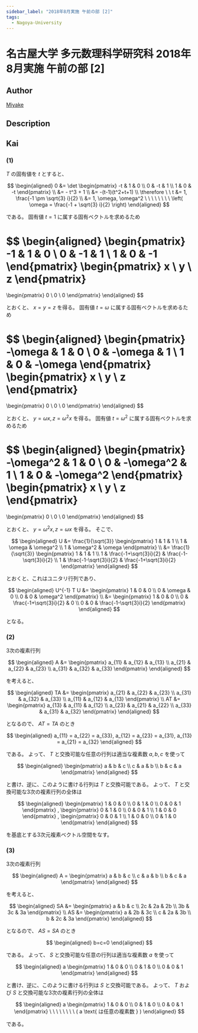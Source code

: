 ```yaml
---
sidebar_label: "2018年8月実施 午前の部 [2]"
tags:
  - Nagoya-University
---
```

# 名古屋大学 多元数理科学研究科 2018年8月実施 午前の部 \[2\]

## **Author**
[Miyake](https://miyake.github.io/exams/index.html)

## **Description**

## **Kai**
### (1)
$T$ の固有値を $t$ とすると、

$$
  \begin{aligned}
  0
  &= \det \begin{pmatrix}
  -t & 1 & 0 \\ 0 & -t & 1 \\ 1 & 0 & -t \end{pmatrix}
  \\
  &= - t^3 + 1
  \\
  &= -(t-1)(t^2+t+1)
  \\
  \therefore \ \ 
  t &= 1, \frac{-1 \pm \sqrt{3} i}{2}
  \\
  &= 1, \omega, \omega^2
  \ \ \ \ \ \ \ \ \left( \omega = \frac{-1 + \sqrt{3} i}{2} \right)
  \end{aligned}
$$

である。
固有値 $t=1$ に属する固有ベクトルを求めるため

$$
  \begin{aligned}
  \begin{pmatrix}
  -1 & 1 & 0 \\ 0 & -1 & 1 \\ 1 & 0 & -1 \end{pmatrix}
  \begin{pmatrix} x \\ y \\ z \end{pmatrix}
  =
  \begin{pmatrix} 0 \\ 0 \\ 0 \end{pmatrix}
  \end{aligned}
$$

とおくと、 $x=y=z$ を得る。
固有値 $t=\omega$ に属する固有ベクトルを求めるため

$$
  \begin{aligned}
  \begin{pmatrix}
  -\omega & 1 & 0 \\ 0 & -\omega & 1 \\ 1 & 0 & -\omega
  \end{pmatrix}
  \begin{pmatrix} x \\ y \\ z \end{pmatrix}
  =
  \begin{pmatrix} 0 \\ 0 \\ 0 \end{pmatrix}
  \end{aligned}
$$

とおくと、 $y = \omega x, z = \omega^2 x$ を得る。
固有値 $t=\omega^2$ に属する固有ベクトルを求めるため

$$
  \begin{aligned}
  \begin{pmatrix}
  -\omega^2 & 1 & 0 \\ 0 & -\omega^2 & 1 \\ 1 & 0 & -\omega^2
  \end{pmatrix}
  \begin{pmatrix} x \\ y \\ z \end{pmatrix}
  =
  \begin{pmatrix} 0 \\ 0 \\ 0 \end{pmatrix}
  \end{aligned}
$$

とおくと、 $y = \omega^2 x, z = \omega x$ を得る。
そこで、

$$
  \begin{aligned}
  U
  &= \frac{1}{\sqrt{3}} \begin{pmatrix}
  1 & 1 & 1 \\ 1 & \omega & \omega^2 \\ 1 & \omega^2 & \omega
  \end{pmatrix}
  \\
  &= \frac{1}{\sqrt{3}} \begin{pmatrix}
  1 & 1 & 1 \\
  1 & \frac{-1+\sqrt{3}i}{2} & \frac{-1-\sqrt{3}i}{2} \\
  1 & \frac{-1-\sqrt{3}i}{2} & \frac{-1+\sqrt{3}i}{2}
  \end{pmatrix}
  \end{aligned}
$$

とおくと、これはユニタリ行列であり、

$$
  \begin{aligned}
  U^{-1} T U
  &= \begin{pmatrix}
  1 & 0 & 0 \\ 0 & \omega & 0 \\ 0 & 0 & \omega^2
  \end{pmatrix}
  \\
  &= \begin{pmatrix}
  1 & 0 & 0 \\
  0 & \frac{-1+\sqrt{3}i}{2} & 0 \\
  0 & 0 & \frac{-1-\sqrt{3}i}{2}
  \end{pmatrix}
  \end{aligned}
$$

となる。

### (2)
3次の複素行列

$$
  \begin{aligned}
  A
  &= \begin{pmatrix}
  a_{11} & a_{12} & a_{13} \\
  a_{21} & a_{22} & a_{23} \\
  a_{31} & a_{32} & a_{33}
  \end{pmatrix}
  \end{aligned}
$$

を考えると、

$$
  \begin{aligned}
  TA
  &= \begin{pmatrix}
  a_{21} & a_{22} & a_{23} \\
  a_{31} & a_{32} & a_{33} \\
  a_{11} & a_{12} & a_{13}
  \end{pmatrix}
  \\
  AT
  &= \begin{pmatrix}
  a_{13} & a_{11} & a_{12} \\
  a_{23} & a_{21} & a_{22} \\
  a_{33} & a_{31} & a_{32}
  \end{pmatrix}
  \end{aligned}
$$

となるので、 $AT=TA$ のとき

$$
  \begin{aligned}
  a_{11} = a_{22} = a_{33},
  a_{12} = a_{23} = a_{31},
  a_{13} = a_{21} = a_{32}
  \end{aligned}
$$

である。
よって、 $T$ と交換可能な任意の行列は適当な複素数 $a,b,c$ を使って

$$
  \begin{aligned}
  \begin{pmatrix} a & b & c \\ c & a & b \\ b & c & a \end{pmatrix}
  \end{aligned}
$$

と書け、逆に、このように書ける行列は $T$ と交換可能である。
よって、 $T$ と交換可能な3次の複素行列の全体は

$$
  \begin{aligned}
  \begin{pmatrix} 1 & 0 & 0 \\ 0 & 1 & 0 \\ 0 & 0 & 1 \end{pmatrix}
  ,
  \begin{pmatrix} 0 & 1 & 0 \\ 0 & 0 & 1 \\ 1 & 0 & 0 \end{pmatrix}
  ,
  \begin{pmatrix} 0 & 0 & 1 \\ 1 & 0 & 0 \\ 0 & 1 & 0 \end{pmatrix}
  \end{aligned}
$$

を基底とする3次元複素ベクトル空間をなす。

### (3)
3次の複素行列

$$
  \begin{aligned}
  A =
  \begin{pmatrix} a & b & c \\ c & a & b \\ b & c & a \end{pmatrix}
  \end{aligned}
$$

を考えると、

$$
  \begin{aligned}
  SA &= \begin{pmatrix}
  a & b & c \\ 2c & 2a & 2b \\ 3b & 3c & 3a \end{pmatrix}
  \\
  AS &= \begin{pmatrix}
  a & 2b & 3c \\ c & 2a & 3b \\ b & 2c & 3a \end{pmatrix}
  \end{aligned}
$$

となるので、 $AS=SA$ のとき

$$
  \begin{aligned}
  b=c=0
  \end{aligned}
$$

である。
よって、 $S$ と交換可能な任意の行列は適当な複素数 $a$ を使って

$$
  \begin{aligned}
  a \begin{pmatrix} 1 & 0 & 0 \\ 0 & 1 & 0 \\ 0 & 0 & 1 \end{pmatrix}
  \end{aligned}
$$

と書け、逆に、このように書ける行列は $S$ と交換可能である。
よって、 $T$ および $S$ と交換可能な3次の複素行列の全体は

$$
  \begin{aligned}
  a \begin{pmatrix} 1 & 0 & 0 \\ 0 & 1 & 0 \\ 0 & 0 & 1 \end{pmatrix}
  \ \ \ \ \ \ \ \ ( a \text{ は任意の複素数 } )
  \end{aligned}
$$

である。